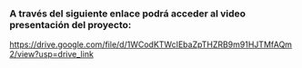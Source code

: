 ### A través del siguiente enlace podrá acceder al video presentación del proyecto:

https://drive.google.com/file/d/1WCodKTWcIEbaZpTHZRB9m91HJTMfAQm2/view?usp=drive_link
